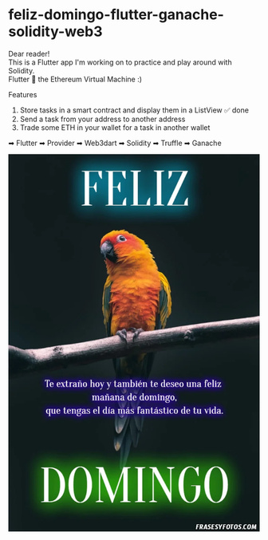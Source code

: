 # feliz-domingo-flutter-ganache-solidity-web3

Dear reader!  
This is a Flutter app I'm working on to practice and play around with Solidity.  
Flutter 💖 the Ethereum Virtual Machine :)  

Features
1. Store tasks in a smart contract and display them in a ListView ✅ done
2. Send a task from your address to another address
3. Trade some ETH in your wallet for a task in another wallet 


➡ Flutter
➡ Provider
➡ Web3dart
➡ Solidity
➡ Truffle
➡ Ganache


![](photofeliz.jpg)
